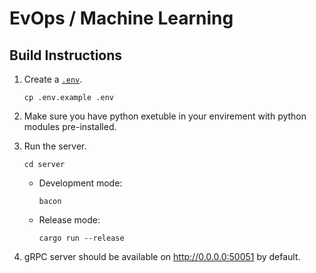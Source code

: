 # EvOps / Machine Learning

## Build Instructions

1. Create a [`.env`](`/.env.example`).

   ```shell
   cp .env.example .env
   ```
2. Make sure you have python exetuble in your envirement with python modules pre-installed.
3. Run the server.
   ```shell
   cd server
   ```
   - Development mode:

     ```shell
     bacon
     ```

   - Release mode:

     ```shell
     cargo run --release
     ```

3. gRPC server should be available on http://0.0.0.0:50051 by
   default.
